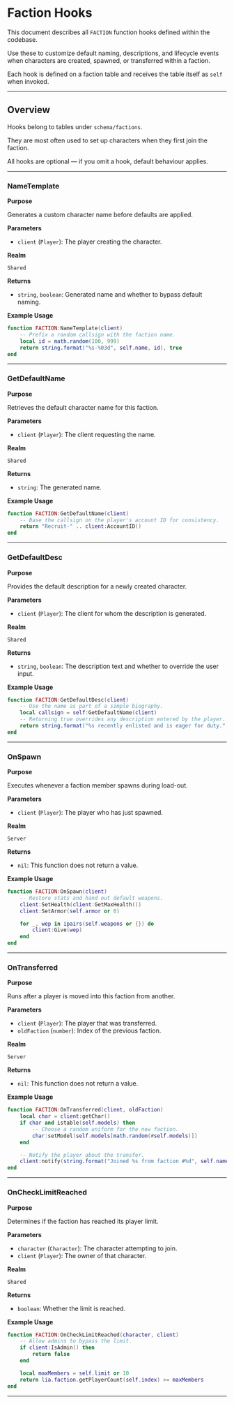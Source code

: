 # Faction Hooks

This document describes all `FACTION` function hooks defined within the codebase.

Use these to customize default naming, descriptions, and lifecycle events when characters are created, spawned, or transferred within a faction.

Each hook is defined on a faction table and receives the table itself as `self` when invoked.

---

## Overview

Hooks belong to tables under `schema/factions`.

They are most often used to set up characters when they first join the faction.

All hooks are optional — if you omit a hook, default behaviour applies.

---

### NameTemplate

**Purpose**

Generates a custom character name before defaults are applied.

**Parameters**

* `client` (`Player`): The player creating the character.

**Realm**

`Shared`

**Returns**

* `string`, `boolean`: Generated name and whether to bypass default naming.

**Example Usage**

```lua
function FACTION:NameTemplate(client)
    -- Prefix a random callsign with the faction name.
    local id = math.random(100, 999)
    return string.format("%s-%03d", self.name, id), true
end
```

---

### GetDefaultName

**Purpose**

Retrieves the default character name for this faction.

**Parameters**

* `client` (`Player`): The client requesting the name.

**Realm**

`Shared`

**Returns**

* `string`: The generated name.

**Example Usage**

```lua
function FACTION:GetDefaultName(client)
    -- Base the callsign on the player's account ID for consistency.
    return "Recruit-" .. client:AccountID()
end
```

---

### GetDefaultDesc

**Purpose**

Provides the default description for a newly created character.

**Parameters**

* `client` (`Player`): The client for whom the description is generated.

**Realm**

`Shared`

**Returns**

* `string`, `boolean`: The description text and whether to override the user input.

**Example Usage**

```lua
function FACTION:GetDefaultDesc(client)
    -- Use the name as part of a simple biography.
    local callsign = self:GetDefaultName(client)
    -- Returning true overrides any description entered by the player.
    return string.format("%s recently enlisted and is eager for duty.", callsign), true
end
```

---

### OnSpawn

**Purpose**

Executes whenever a faction member spawns during load-out.

**Parameters**

* `client` (`Player`): The player who has just spawned.

**Realm**

`Server`

**Returns**

* `nil`: This function does not return a value.

**Example Usage**

```lua
function FACTION:OnSpawn(client)
    -- Restore stats and hand out default weapons.
    client:SetHealth(client:GetMaxHealth())
    client:SetArmor(self.armor or 0)

    for _, wep in ipairs(self.weapons or {}) do
        client:Give(wep)
    end
end
```

---

### OnTransferred

**Purpose**

Runs after a player is moved into this faction from another.

**Parameters**

* `client` (`Player`): The player that was transferred.
* `oldFaction` (`number`): Index of the previous faction.

**Realm**

`Server`

**Returns**

* `nil`: This function does not return a value.

**Example Usage**

```lua
function FACTION:OnTransferred(client, oldFaction)
    local char = client:getChar()
    if char and istable(self.models) then
        -- Choose a random uniform for the new faction.
        char:setModel(self.models[math.random(#self.models)])
    end

    -- Notify the player about the transfer.
    client:notify(string.format("Joined %s from faction #%d", self.name, oldFaction))
end
```

---

### OnCheckLimitReached

**Purpose**

Determines if the faction has reached its player limit.

**Parameters**

* `character` (`Character`): The character attempting to join.
* `client` (`Player`): The owner of that character.

**Realm**

`Shared`

**Returns**

* `boolean`: Whether the limit is reached.

**Example Usage**

```lua
function FACTION:OnCheckLimitReached(character, client)
    -- Allow admins to bypass the limit.
    if client:IsAdmin() then
        return false
    end

    local maxMembers = self.limit or 10
    return lia.faction.getPlayerCount(self.index) >= maxMembers
end
```

---